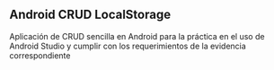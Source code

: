 ## Android CRUD LocalStorage

Aplicación de CRUD sencilla en Android para la práctica en el uso de Android Studio y cumplir con
los requerimientos de la evidencia correspondiente